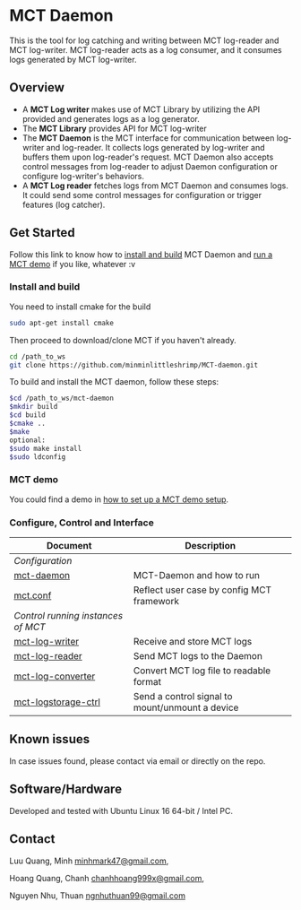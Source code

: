 # MCT Daemon

This is the tool for log catching and writing between MCT log-reader and MCT log-writer.
MCT log-reader acts as a log consumer, and it consumes logs generated by MCT log-writer.
## Overview

- A **MCT Log writer** makes use of MCT Library by utilizing the API provided and
generates logs as a log generator.
- The **MCT Library** provides API for MCT log-writer
- The **MCT Daemon** is the MCT interface for communication between log-writer
and log-reader. It collects logs generated by log-writer and buffers them upon
log-reader's request. MCT Daemon also accepts control messages from log-reader to
adjust Daemon configuration or configure log-writer's behaviors.
- A **MCT Log reader** fetches logs from MCT Daemon and consumes logs. It could send
some control messages for configuration or trigger features (log catcher).

## Get Started

Follow this link to know how to [install and build](#install-and-build)
MCT Daemon and [run a MCT demo](#mct-demo) if you like, whatever :v

### Install and build

You need to install cmake for the build

```bash
sudo apt-get install cmake
```

Then proceed to download/clone MCT if you haven't already.

```bash
cd /path_to_ws
git clone https://github.com/minminlittleshrimp/MCT-daemon.git
```

To build and install the MCT daemon, follow these steps:

```bash
$cd /path_to_ws/mct-daemon
$mkdir build
$cd build
$cmake ..
$make
optional:
$sudo make install
$sudo ldconfig
```

### MCT demo
You could find a demo in [how to set up a MCT demo
setup](doc/mct_demo_setup.md).

### Configure, Control and Interface

| Document | Description |
|----|----|
| *Configuration* ||
|[mct-daemon](doc/mct-daemon.md) | MCT-Daemon and how to run |
|[mct.conf](doc/mct.conf.md) | Reflect user case by config MCT framework|
| *Control running instances of MCT*||
|[mct-log-writer](doc/mct-receive.1.md)| Receive and store MCT logs |
|[mct-log-reader](doc/mct-control.1.md)| Send MCT logs to the Daemon |
|[mct-log-converter](doc/mct-control.1.md)| Convert MCT log file to readable format |
|[mct-logstorage-ctrl](doc/mct-logstorage-ctrl.1.md)| Send a control signal to mount/unmount a device |

## Known issues

In case issues found, please contact via email or directly on the repo.

## Software/Hardware

Developed and tested with Ubuntu Linux 16 64-bit / Intel PC.

## Contact

Luu Quang, Minh <minhmark47@gmail.com>,

Hoang Quang, Chanh <chanhhoang999x@gmail.com>,

Nguyen Nhu, Thuan <ngnhuthuan99@gmail.com>